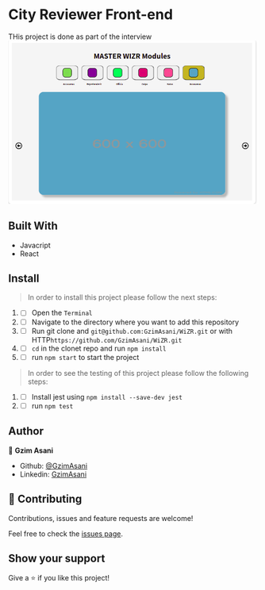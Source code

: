 # City Reviewer Front-end

THis project is done as part of the interview
![img](./src/assets/pic.png)

## Built With

- Javacript
- React

## Install

> In order to install this project please follow the next steps:

1. - [ ] Open the `Terminal`
2. - [ ] Navigate to the directory where you want to add this repository
3. - [ ] Run git clone and `git@github.com:GzimAsani/WiZR.git` or with HTTP`https://github.com/GzimAsani/WiZR.git`
4. - [ ] `cd` in the clonet repo and run `npm install`
5. - [ ] run `npm start` to start the project

> In order to see the testing of this project please follow the following steps:

1. - [ ] Install jest using `npm install --save-dev jest`
2. - [ ] run `npm test`

## Author

👤 **Gzim Asani**

- Github: [@GzimAsani](https://github.com/GzimAsani)
- Linkedin: [GzimAsani](https://www.linkedin.com/in/gzim-asani-83390a17a/)

## 🤝 Contributing

Contributions, issues and feature requests are welcome!

Feel free to check the [issues page](https://github.com/GzimAsani/WiZR/issues).

## Show your support

Give a ⭐️ if you like this project!
